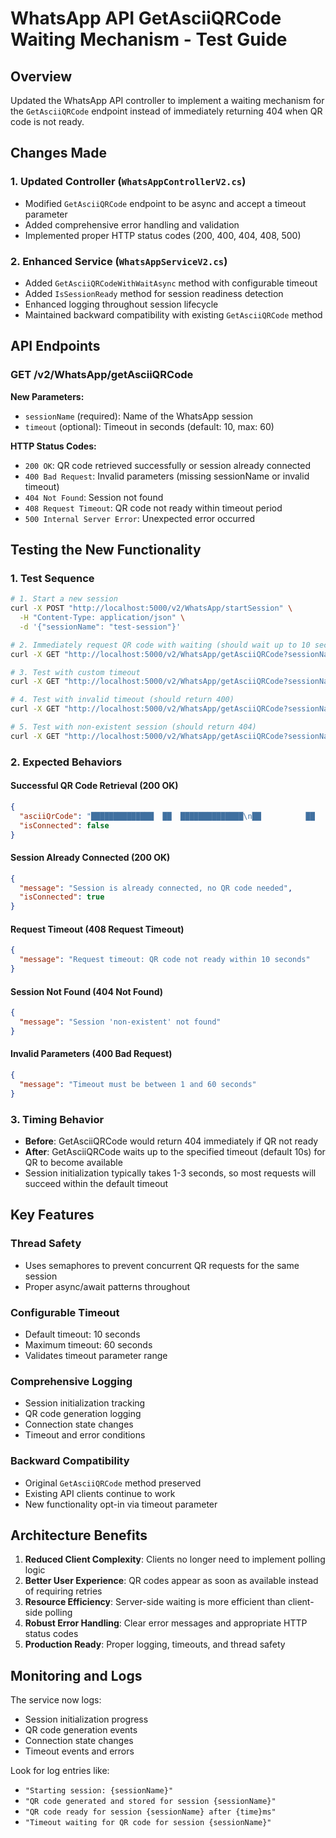 # WhatsApp API GetAsciiQRCode Waiting Mechanism - Test Guide

## Overview
Updated the WhatsApp API controller to implement a waiting mechanism for the `GetAsciiQRCode` endpoint instead of immediately returning 404 when QR code is not ready.

## Changes Made

### 1. Updated Controller (`WhatsAppControllerV2.cs`)
- Modified `GetAsciiQRCode` endpoint to be async and accept a timeout parameter
- Added comprehensive error handling and validation
- Implemented proper HTTP status codes (200, 400, 404, 408, 500)

### 2. Enhanced Service (`WhatsAppServiceV2.cs`)
- Added `GetAsciiQRCodeWithWaitAsync` method with configurable timeout
- Added `IsSessionReady` method for session readiness detection
- Enhanced logging throughout session lifecycle
- Maintained backward compatibility with existing `GetAsciiQRCode` method

## API Endpoints

### GET /v2/WhatsApp/getAsciiQRCode
**New Parameters:**
- `sessionName` (required): Name of the WhatsApp session
- `timeout` (optional): Timeout in seconds (default: 10, max: 60)

**HTTP Status Codes:**
- `200 OK`: QR code retrieved successfully or session already connected
- `400 Bad Request`: Invalid parameters (missing sessionName or invalid timeout)
- `404 Not Found`: Session not found
- `408 Request Timeout`: QR code not ready within timeout period
- `500 Internal Server Error`: Unexpected error occurred

## Testing the New Functionality

### 1. Test Sequence
```bash
# 1. Start a new session
curl -X POST "http://localhost:5000/v2/WhatsApp/startSession" \
  -H "Content-Type: application/json" \
  -d '{"sessionName": "test-session"}'

# 2. Immediately request QR code with waiting (should wait up to 10 seconds)
curl -X GET "http://localhost:5000/v2/WhatsApp/getAsciiQRCode?sessionName=test-session&timeout=10"

# 3. Test with custom timeout
curl -X GET "http://localhost:5000/v2/WhatsApp/getAsciiQRCode?sessionName=test-session&timeout=15"

# 4. Test with invalid timeout (should return 400)
curl -X GET "http://localhost:5000/v2/WhatsApp/getAsciiQRCode?sessionName=test-session&timeout=100"

# 5. Test with non-existent session (should return 404)
curl -X GET "http://localhost:5000/v2/WhatsApp/getAsciiQRCode?sessionName=non-existent"
```

### 2. Expected Behaviors

#### Successful QR Code Retrieval (200 OK)
```json
{
  "asciiQrCode": "██████████████  ██  ██████████████\n██          ██      ██          ██\n...",
  "isConnected": false
}
```

#### Session Already Connected (200 OK)
```json
{
  "message": "Session is already connected, no QR code needed",
  "isConnected": true
}
```

#### Request Timeout (408 Request Timeout)
```json
{
  "message": "Request timeout: QR code not ready within 10 seconds"
}
```

#### Session Not Found (404 Not Found)
```json
{
  "message": "Session 'non-existent' not found"
}
```

#### Invalid Parameters (400 Bad Request)
```json
{
  "message": "Timeout must be between 1 and 60 seconds"
}
```

### 3. Timing Behavior
- **Before**: GetAsciiQRCode would return 404 immediately if QR not ready
- **After**: GetAsciiQRCode waits up to the specified timeout (default 10s) for QR to become available
- Session initialization typically takes 1-3 seconds, so most requests will succeed within the default timeout

## Key Features

### Thread Safety
- Uses semaphores to prevent concurrent QR requests for the same session
- Proper async/await patterns throughout

### Configurable Timeout
- Default timeout: 10 seconds
- Maximum timeout: 60 seconds
- Validates timeout parameter range

### Comprehensive Logging
- Session initialization tracking
- QR code generation logging
- Connection state changes
- Timeout and error conditions

### Backward Compatibility
- Original `GetAsciiQRCode` method preserved
- Existing API clients continue to work
- New functionality opt-in via timeout parameter

## Architecture Benefits

1. **Reduced Client Complexity**: Clients no longer need to implement polling logic
2. **Better User Experience**: QR codes appear as soon as available instead of requiring retries
3. **Resource Efficiency**: Server-side waiting is more efficient than client-side polling
4. **Robust Error Handling**: Clear error messages and appropriate HTTP status codes
5. **Production Ready**: Proper logging, timeouts, and thread safety

## Monitoring and Logs
The service now logs:
- Session initialization progress
- QR code generation events
- Connection state changes
- Timeout events and errors

Look for log entries like:
- `"Starting session: {sessionName}"`
- `"QR code generated and stored for session {sessionName}"`
- `"QR code ready for session {sessionName} after {time}ms"`
- `"Timeout waiting for QR code for session {sessionName}"`
